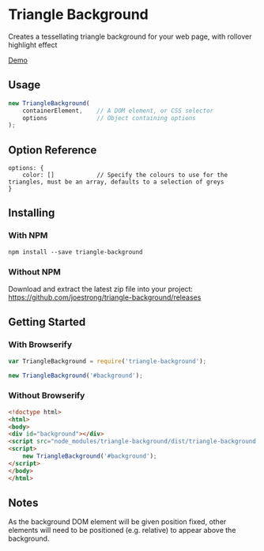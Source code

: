 # Triangle Background

Creates a tessellating triangle background for your web page, with rollover highlight effect

[Demo](http://joestrong.github.io/triangle-background)

## Usage

```JavaScript
new TriangleBackground(
    containerElement,    // A DOM element, or CSS selector
    options              // Object containing options
);
```

## Option Reference

```
options: {
    color: []            // Specify the colours to use for the triangles, must be an array, defaults to a selection of greys
}
```

## Installing

### With NPM

```Shell
npm install --save triangle-background
```

### Without NPM

Download and extract the latest zip file into your project: https://github.com/joestrong/triangle-background/releases

## Getting Started

### With Browserify

```JavaScript
var TriangleBackground = require('triangle-background');

new TriangleBackground('#background');
```

### Without Browserify

```HTML
<!doctype html>
<html>
<body>
<div id="background"></div>
<script src="node_modules/triangle-background/dist/triangle-background.min.js"></script>
<script>
    new TriangleBackground('#background');
</script>
</body>
</html>
```

## Notes

As the background DOM element will be given position fixed, other elements will need to be positioned (e.g. relative) to appear above the background.
